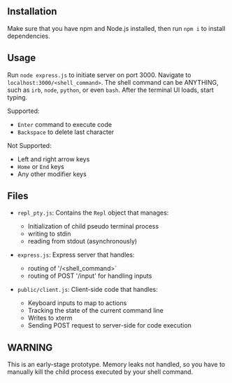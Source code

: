 ## Installation
Make sure that you have npm and Node.js installed, then run `npm i` to install dependencies.

## Usage
Run `node express.js` to initiate server on port 3000. Navigate to `localhost:3000/<shell_command>`.
The shell command can be ANYTHING, such as `irb`, `node`, `python`, or even `bash`.
After the terminal UI loads, start typing.

Supported:
- `Enter` command to execute code
- `Backspace` to delete last character

Not Supported:
- Left and right arrow keys
- `Home` or `End` keys
- Any other modifier keys

## Files
- `repl_pty.js`: Contains the `Repl` object that manages:
	- Initialization of child pseudo terminal process
  	- writing to stdin
	- reading from stdout (asynchronously)

- `express.js`: Express server that handles:
	- routing of '/<shell_command>`
	- routing of POST '/input' for handling inputs

- `public/client.js`: Client-side code that handles:
	- Keyboard inputs to map to actions
	- Tracking the state of the current command line
	- Writes to xterm
	- Sending POST request to server-side for code execution

## WARNING
This is an early-stage prototype. 
Memory leaks not handled, so you have to manually kill the child process executed by your shell command.
